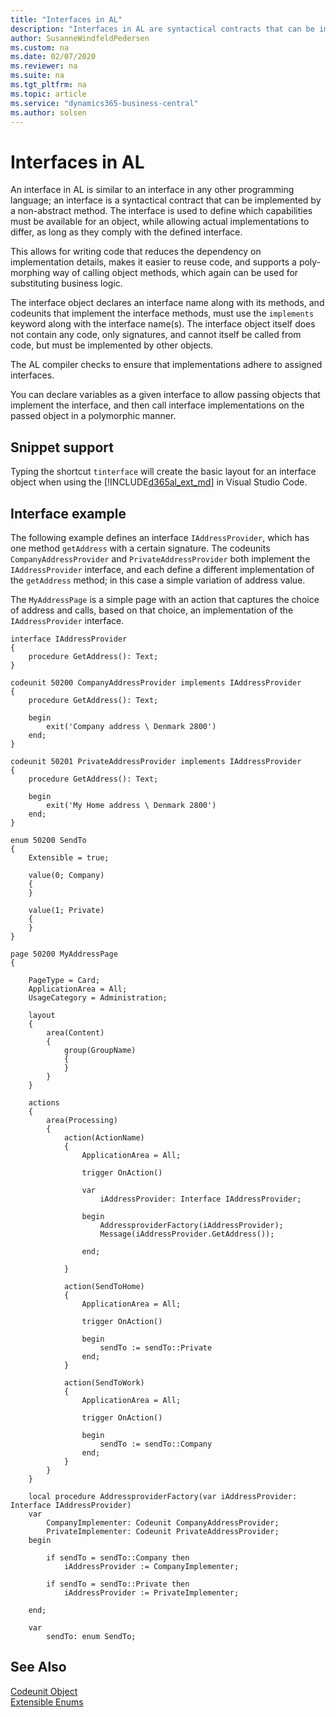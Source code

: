```yaml
---
title: "Interfaces in AL"
description: "Interfaces in AL are syntactical contracts that can be implemented by a non-abstract method."
author: SusanneWindfeldPedersen
ms.custom: na
ms.date: 02/07/2020
ms.reviewer: na
ms.suite: na
ms.tgt_pltfrm: na
ms.topic: article
ms.service: "dynamics365-business-central"
ms.author: solsen
---
```


# Interfaces in AL

An interface in AL is similar to an interface in any other programming language; an interface is a syntactical contract that can be implemented by a non-abstract method. The interface is used to define which capabilities must be available for an object, while allowing actual implementations to differ, as long as they comply with the defined interface.

This allows for writing code that reduces the dependency on implementation details, makes it easier to reuse code, and supports a poly-morphing way of calling object methods, which again can be used for substituting business logic.

The interface object declares an interface name along with its methods, and codeunits that implement the interface methods, must use the `implements` keyword along with the interface name(s). The interface object itself does not contain any code, only signatures, and cannot itself be called from code, but must be implemented by other objects.
 
The AL compiler checks to ensure that implementations adhere to assigned interfaces.

You can declare variables as a given interface to allow passing objects that implement the interface, and then call interface implementations on the passed object in a polymorphic manner.

## Snippet support
Typing the shortcut `tinterface` will create the basic layout for an interface object when using the [!INCLUDE[d365al_ext_md](../includes/d365al_ext_md.md)] in Visual Studio Code.


## Interface example

The following example defines an interface `IAddressProvider`, which has one method `getAddress` with a certain signature. The codeunits `CompanyAddressProvider` and `PrivateAddressProvider` both implement the `IAddressProvider` interface, and each define a different implementation of the `getAddress` method; in this case a simple variation of address value.

The `MyAddressPage` is a simple page with an action that captures the choice of address and calls, based on that choice, an implementation of the `IAddressProvider` interface.

```
interface IAddressProvider
{
    procedure GetAddress(): Text;
}

codeunit 50200 CompanyAddressProvider implements IAddressProvider
{
    procedure GetAddress(): Text;

    begin
        exit('Company address \ Denmark 2800')
    end;
}

codeunit 50201 PrivateAddressProvider implements IAddressProvider
{
    procedure GetAddress(): Text;

    begin
        exit('My Home address \ Denmark 2800')
    end;
}

enum 50200 SendTo
{
    Extensible = true;

    value(0; Company)
    {
    }

    value(1; Private)
    {
    }
}

page 50200 MyAddressPage
{

    PageType = Card;
    ApplicationArea = All;
    UsageCategory = Administration;

    layout
    {
        area(Content)
        {
            group(GroupName)
            {
            }
        }
    }

    actions
    {
        area(Processing)
        {
            action(ActionName)
            {
                ApplicationArea = All;

                trigger OnAction()

                var
                    iAddressProvider: Interface IAddressProvider;

                begin
                    AddressproviderFactory(iAddressProvider);
                    Message(iAddressProvider.GetAddress());

                end;

            }

            action(SendToHome)
            {
                ApplicationArea = All;

                trigger OnAction()

                begin
                    sendTo := sendTo::Private
                end;
            }

            action(SendToWork)
            {
                ApplicationArea = All;

                trigger OnAction()

                begin
                    sendTo := sendTo::Company
                end;
            }
        }
    }

    local procedure AddressproviderFactory(var iAddressProvider: Interface IAddressProvider)
    var
        CompanyImplementer: Codeunit CompanyAddressProvider;
        PrivateImplementer: Codeunit PrivateAddressProvider;
    begin

        if sendTo = sendTo::Company then
            iAddressProvider := CompanyImplementer;

        if sendTo = sendTo::Private then
            iAddressProvider := PrivateImplementer;

    end;

    var
        sendTo: enum SendTo;

```

## See Also

[Codeunit Object](devenv-codeunit-object.md)  
[Extensible Enums](devenv-extensible-enums.md)  